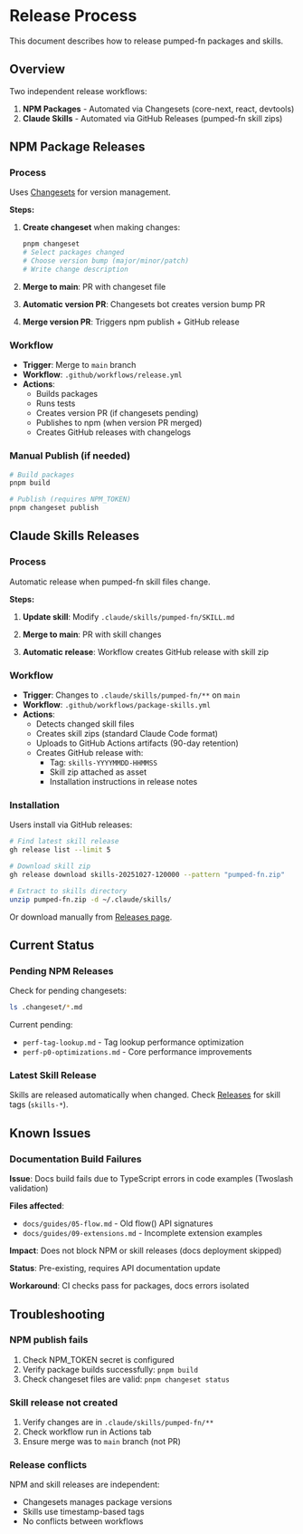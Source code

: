 # Release Process

This document describes how to release pumped-fn packages and skills.

## Overview

Two independent release workflows:

1. **NPM Packages** - Automated via Changesets (core-next, react, devtools)
2. **Claude Skills** - Automated via GitHub Releases (pumped-fn skill zips)

## NPM Package Releases

### Process

Uses [Changesets](https://github.com/changesets/changesets) for version management.

**Steps:**

1. **Create changeset** when making changes:
   ```bash
   pnpm changeset
   # Select packages changed
   # Choose version bump (major/minor/patch)
   # Write change description
   ```

2. **Merge to main**: PR with changeset file

3. **Automatic version PR**: Changesets bot creates version bump PR

4. **Merge version PR**: Triggers npm publish + GitHub release

### Workflow

- **Trigger**: Merge to `main` branch
- **Workflow**: `.github/workflows/release.yml`
- **Actions**:
  - Builds packages
  - Runs tests
  - Creates version PR (if changesets pending)
  - Publishes to npm (when version PR merged)
  - Creates GitHub releases with changelogs

### Manual Publish (if needed)

```bash
# Build packages
pnpm build

# Publish (requires NPM_TOKEN)
pnpm changeset publish
```

## Claude Skills Releases

### Process

Automatic release when pumped-fn skill files change.

**Steps:**

1. **Update skill**: Modify `.claude/skills/pumped-fn/SKILL.md`

2. **Merge to main**: PR with skill changes

3. **Automatic release**: Workflow creates GitHub release with skill zip

### Workflow

- **Trigger**: Changes to `.claude/skills/pumped-fn/**` on `main`
- **Workflow**: `.github/workflows/package-skills.yml`
- **Actions**:
  - Detects changed skill files
  - Creates skill zips (standard Claude Code format)
  - Uploads to GitHub Actions artifacts (90-day retention)
  - Creates GitHub release with:
    - Tag: `skills-YYYYMMDD-HHMMSS`
    - Skill zip attached as asset
    - Installation instructions in release notes

### Installation

Users install via GitHub releases:

```bash
# Find latest skill release
gh release list --limit 5

# Download skill zip
gh release download skills-20251027-120000 --pattern "pumped-fn.zip"

# Extract to skills directory
unzip pumped-fn.zip -d ~/.claude/skills/
```

Or download manually from [Releases page](https://github.com/pumped-fn/pumped-fn/releases).

## Current Status

### Pending NPM Releases

Check for pending changesets:

```bash
ls .changeset/*.md
```

Current pending:
- `perf-tag-lookup.md` - Tag lookup performance optimization
- `perf-p0-optimizations.md` - Core performance improvements

### Latest Skill Release

Skills are released automatically when changed. Check [Releases](https://github.com/pumped-fn/pumped-fn/releases) for skill tags (`skills-*`).

## Known Issues

### Documentation Build Failures

**Issue**: Docs build fails due to TypeScript errors in code examples (Twoslash validation)

**Files affected**:
- `docs/guides/05-flow.md` - Old flow() API signatures
- `docs/guides/09-extensions.md` - Incomplete extension examples

**Impact**: Does not block NPM or skill releases (docs deployment skipped)

**Status**: Pre-existing, requires API documentation update

**Workaround**: CI checks pass for packages, docs errors isolated

## Troubleshooting

### NPM publish fails

1. Check NPM_TOKEN secret is configured
2. Verify package builds successfully: `pnpm build`
3. Check changeset files are valid: `pnpm changeset status`

### Skill release not created

1. Verify changes are in `.claude/skills/pumped-fn/**`
2. Check workflow run in Actions tab
3. Ensure merge was to `main` branch (not PR)

### Release conflicts

NPM and skill releases are independent:
- Changesets manages package versions
- Skills use timestamp-based tags
- No conflicts between workflows
